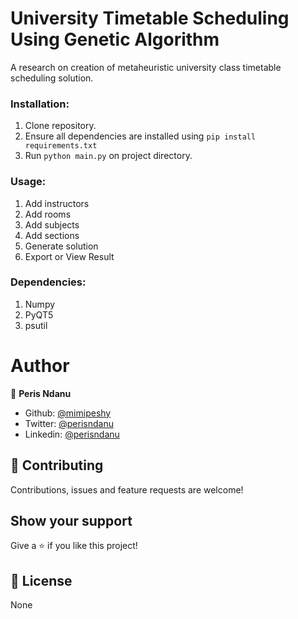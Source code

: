 # University Timetable Scheduling Using Genetic Algorithm
A research on creation of metaheuristic university class timetable scheduling solution.

### Installation:
1. Clone repository.
3. Ensure all dependencies are installed using `pip install requirements.txt`
2. Run `python main.py` on project directory.

### Usage:
1. Add instructors
2. Add rooms
3. Add subjects
4. Add sections
5. Generate solution
6. Export or View Result

### Dependencies:
1. Numpy
2. PyQT5
3. psutil

# Author

👤 **Peris Ndanu**

- Github: [@mimipeshy](https://github.com/mimipeshy)
- Twitter: [@perisndanu](https://twitter.com/pygirl254)
- Linkedin: [@perisndanu](https://www.linkedin.com/in/peris-ndanu-405083193/)


## 🤝 Contributing

Contributions, issues and feature requests are welcome!

## Show your support

Give a ⭐️ if you like this project!

## 📝 License

None
